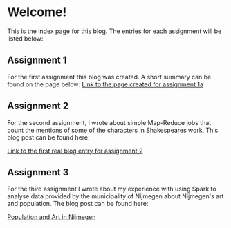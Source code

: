 # Welcome!

This is the index page for this blog. The entries for each assignment will be
listed below:

## Assignment 1

For the first assignment this blog was created. A short summary can be found on
the page below:
[Link to the page created for assignment 1a](Assignment1.md)

## Assignment 2

For the second assignment, I wrote about simple Map-Reduce jobs that count the mentions of some of the characters in Shakespeares work. This blog post can be found here:

[Link to the first real blog entry for assignment 2](Assignment2.md)

## Assignment 3

For the third assignment I wrote about my experience with using Spark to analyse data provided by the municipality of Nijmegen about Nijmegen's art and population. The blog post can be found here:

[Population and Art in Nijmegen](Assignment3.md)
